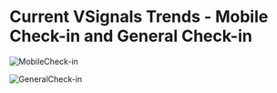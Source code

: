 # Current VSignals Trends - Mobile Check-in and General Check-in

![MobileCheck-in](https://github.com/department-of-veterans-affairs/va.gov-team/assets/79372956/65658d61-c72b-4714-a396-9386bc8b14f4) 

![GeneralCheck-in](https://github.com/department-of-veterans-affairs/va.gov-team/assets/79372956/1b4ce4ba-efac-41c2-a753-5b993ae9e23f)
